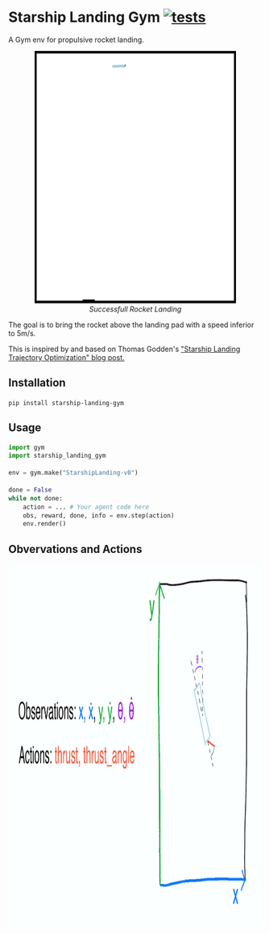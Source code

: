 # Starship Landing Gym [![tests](https://github.com/Armandpl/starship-landing-gym/actions/workflows/tests.yml/badge.svg)](https://github.com/Armandpl/starship-landing-gym/actions/workflows/tests.yml)
A Gym env for propulsive rocket landing. 

<p align="center">
  <img width="400" height="500" src="https://raw.githubusercontent.com/Armandpl/starship-landing-gym/master/images/landing.gif">
  <br/>
  <i> Successfull Rocket Landing </i>
</p>

The goal is to bring the rocket above the landing pad with a speed inferior to 5m/s.  

This is inspired by and based on Thomas Godden's ["Starship Landing Trajectory Optimization" blog post.](http://thomasgodden.com/starship-trajopt.html)

## Installation

`pip install starship-landing-gym`

## Usage

```python
import gym
import starship_landing_gym

env = gym.make("StarshipLanding-v0")

done = False
while not done:
    action = ... # Your agent code here
    obs, reward, done, info = env.step(action)
    env.render()
```

## Obvervations and Actions

<p align="center">
  <img width="1280" height="720" src="https://raw.githubusercontent.com/Armandpl/starship-landing-gym/master/images/env_description.jpg">
</p>
